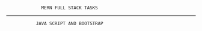                  MERN FULL STACK TASKS
--------------------------------------------------------------------
               JAVA SCRIPT AND BOOTSTRAP
